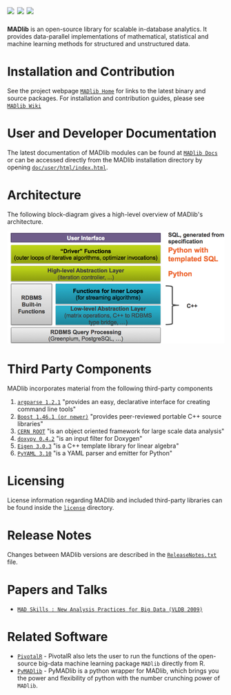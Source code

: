 ![](http://madlib.net/images/magnetic-icon.png) ![](http://madlib.net/images/agile-icon.png) ![](http://madlib.net/images/deep-icon.png) 
=================================================
**MADlib** is an open-source library for scalable in-database analytics. 
It provides data-parallel implementations of mathematical, statistical and machine learning methods for structured and unstructured data.

Installation and Contribution
==============================
See the project webpage  [`MADlib Home`](http://madlib.net) for links to the latest binary and source packages.
For installation and contribution guides, please see [`MADlib Wiki`](https://github.com/madlib/madlib/wiki)

User and Developer Documentation
==================================
The latest documentation of MADlib modules can be found at [`MADlib Docs`](http://doc.madlib.net) or can be accessed directly from the MADlib installation directory by opening
[`doc/user/html/index.html`](doc/user/html/index.html).


Architecture
=============

The following block-diagram gives a high-level overview of MADlib's architecture.


![MADlib Architecture](/doc/imgs/architecture.png)


Third Party Components
======================
MADlib incorporates material from the following third-party components

1. [`argparse 1.2.1`](http://code.google.com/p/argparse/) "provides an easy, declarative interface for creating command line tools"
2. [`Boost 1.46.1 (or newer)`](http://www.boost.org/) "provides peer-reviewed portable C++ source libraries"
3. [`CERN ROOT`](http://root.cern.ch/) "is an object oriented framework for large scale data analysis"
4. [`doxypy 0.4.2`](http://code.foosel.org/doxypy) "is an input filter for Doxygen"
5. [`Eigen 3.0.3`](http://eigen.tuxfamily.org/index.php?title=Main_Page) "is a C++ template library for linear algebra"
6. [`PyYAML 3.10`](http://pyyaml.org/wiki/PyYAML) "is a YAML parser and emitter for Python"

Licensing
==========
License information regarding MADlib and included third-party libraries can be  found inside the [`license`](/license) directory.

Release Notes
=============
Changes between MADlib versions are described in the [`ReleaseNotes.txt`](/ReleaseNotes.txt) file.

Papers and Talks
=================
* [`MAD Skills : New Analysis Practices for Big Data (VLDB 2009)`](http://db.cs.berkeley.edu/papers/vldb09-madskills.pdf)


Related Software
=================
* [`PivotalR`](https://github.com/madlib-internal/PivotalR) - PivotalR also lets the user to run the functions of the open-source big-data machine learning package `MADlib` directly from R.
* [`PyMADlib`](https://github.com/gopivotal/pymadlib) - PyMADlib is a python wrapper for MADlib, which brings you the power and flexibility of python with the number crunching power of `MADlib`.
